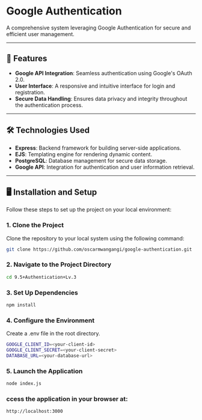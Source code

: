 # Google Authentication

A comprehensive system leveraging Google Authentication for secure and efficient user management.

---

## 🚀 Features

- **Google API Integration**: Seamless authentication using Google's OAuth 2.0.  
- **User Interface**: A responsive and intuitive interface for login and registration.  
- **Secure Data Handling**: Ensures data privacy and integrity throughout the authentication process.  

---

## 🛠️ Technologies Used

- **Express**: Backend framework for building server-side applications.  
- **EJS**: Templating engine for rendering dynamic content.  
- **PostgreSQL**: Database management for secure data storage.  
- **Google API**: Integration for authentication and user information retrieval.  

---

## 🖥️ Installation and Setup

Follow these steps to set up the project on your local environment:

### 1. Clone the Project  
Clone the repository to your local system using the following command:  

```bash
git clone https://github.com/oscarmwangangi/google-authentication.git
 ```

### 2. Navigate to the Project Directory

```bash
cd 9.5+Authentication+Lv.3
```
### 3. Set Up Dependencies
```bash
npm install
```
### 4. Configure the Environment
Create a .env file in the root directory.

```bash
GOOGLE_CLIENT_ID=<your-client-id>
GOOGLE_CLIENT_SECRET=<your-client-secret>
DATABASE_URL=<your-database-url>
```


### 5. Launch the Application
``` bash
node index.js
```
### ccess the application in your browser at:

```bash
http://localhost:3000
```